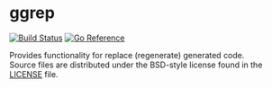 # ggrep

[![Build Status](https://cloud.drone.io/api/badges/danil/ggrep/status.svg)](https://cloud.drone.io/danil/ggrep)
[![Go Reference](https://pkg.go.dev/badge/github.com/danil/ggrep.svg)](https://pkg.go.dev/github.com/danil/ggrep)

Provides functionality for replace (regenerate) generated code.  
Source files are distributed under the BSD-style license
found in the [LICENSE](./LICENSE) file.
